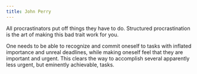 ```yaml
---
title: John Perry
---
```


All procrastinators put off things they have to do. Structured
procrastination is the art of making this bad trait work for you.

One needs to be able to recognize and commit oneself to tasks with
inflated importance and unreal deadlines, while making oneself feel
that they are important and urgent. This clears the way to accomplish
several apparently less urgent, but eminently achievable, tasks.
